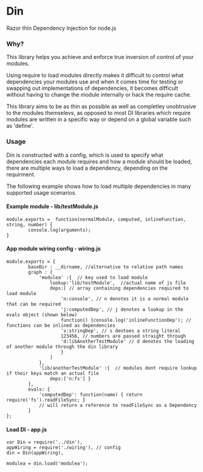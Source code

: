 # Din
Razor thin Dependency Injection for node.js

### Why?
This library helps you achieve and enforce true inversion of control of your modules.

Using require to load modules directly makes it difficult to control what dependencies your modules use and when it comes time for testing or swapping out implementations of dependencies, it becomes difficult without having to change the module internally or hack the require cache.

This library aims to be as thin as possible as well as completley unobtrusive to the modules themselevs, as opposed to most DI libraries which require modules are written in a specific way or depend on a global variable such as 'define'.

### Usage
Din is constructed with a config, which is used to specify what dependencies each module requires and how a module should be loaded, there are multiple ways to load a dependency, depending on the requirment.


The following example shows how to load multiple dependencies in many supported usage scenarios.

#### Example module - lib/testModule.js
```javscript
module.exports =  function(normalModule, computed, inlineFunction, string, number) {
        console.log(arguments);
}
```

#### App module wiring config - wiring.js
```javscript
module.exports = {
        baseDir : __dirname, //alternative to relative path names
        graph : {
            'modulea' :{  // key used to load module
                lookup:'lib/testModule',  //actual name of js file
                deps:[ // array containing dependencies required to load module
                    'n:console', // n denotes it is a normal module that can be required
                    'j:computedDep', // j denotes a lookup in the evals object (shown below)
                    function() {console.log('inlineFunctionDep'); // functions can be inlined as dependencies
                    's:stringDep', // s dentoes a string literal
                    123456, // numbers are passed straight through
                    'd:libAnotherTestModule' // d denotes the loading of another module through the din library
                    }
                ]
            },
            'lib/anotherTestModule' :{  // modules dont require lookup if their keys match an actual file
                deps:['n:fs'] }
        },
        evals: {
            'computedDep': function(name) { return require('fs').readFileSync; }
            // will return a reference to readFileSync as a Dependency
        }
};
```
#### Load DI - app.js
```javscript
var Din = require('../din'),
appWiring = require('./wiring'), // config
din = Din(appWiring),

modulea = din.load('modulea');
```


